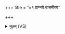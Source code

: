 +++
title = "०१ प्राग्नये वाचमीरय"

+++
<details><summary>मूलम् (VS)</summary>

प्राग्नये॒ वाच॑मीरय वृष॒भाय॑ क्षिती॒नाम्। स नः॑ पर्ष॒दति॒ द्विषः॑ ॥
</details>